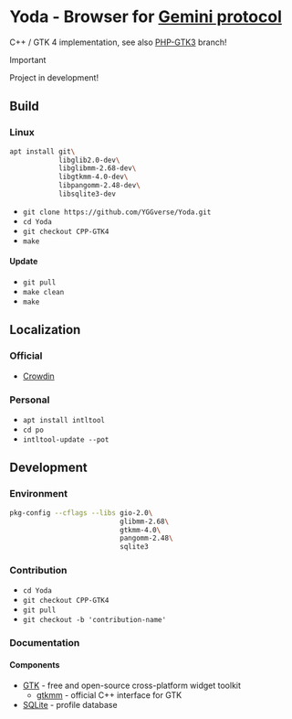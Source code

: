 # Yoda - Browser for [Gemini protocol](https://geminiprotocol.net)

C++ / GTK 4 implementation, see also [PHP-GTK3](https://github.com/YGGverse/Yoda/tree/PHP-GTK3) branch!

> [!IMPORTANT]
> Project in development!
>

## Build

### Linux

``` bash
apt install git\
            libglib2.0-dev\
            libglibmm-2.68-dev\
            libgtkmm-4.0-dev\
            libpangomm-2.48-dev\
            libsqlite3-dev
```

* `git clone https://github.com/YGGverse/Yoda.git`
* `cd Yoda`
* `git checkout CPP-GTK4`
* `make`

#### Update

* `git pull`
* `make clean`
* `make`

## Localization

### Official

 * [Crowdin](https://crowdin.com/project/yoda-browser)

### Personal

* `apt install intltool`
* `cd po`
* `intltool-update --pot`

## Development

### Environment

``` bash
pkg-config --cflags --libs gio-2.0\
                           glibmm-2.68\
                           gtkmm-4.0\
                           pangomm-2.48\
                           sqlite3
```

### Contribution

* `cd Yoda`
* `git checkout CPP-GTK4`
* `git pull`
* `git checkout -b 'contribution-name'`

### Documentation

#### Components

* [GTK](https://gtk.org) - free and open-source cross-platform widget toolkit
  * [gtkmm](https://gtkmm.org) - official C++ interface for GTK
* [SQLite](https://sqlite.org) - profile database